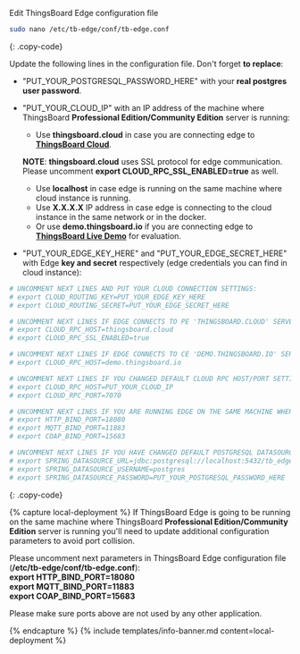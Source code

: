 Edit ThingsBoard Edge configuration file 
```bash 
sudo nano /etc/tb-edge/conf/tb-edge.conf
``` 
{: .copy-code}

Update the following lines in the configuration file. Don't forget **to replace**:
 * "PUT_YOUR_POSTGRESQL_PASSWORD_HERE" with your **real postgres user password**.
 * "PUT_YOUR_CLOUD_IP" with an IP address of the machine where ThingsBoard **Professional Edition/Community Edition** server is running:
    * Use **thingsboard.cloud** in case you are connecting edge to [**ThingsBoard Cloud**](https://thingsboard.cloud/signup).
    
    **NOTE**: **thingsboard.cloud** uses SSL protocol for edge communication. 
    Please uncomment **export CLOUD_RPC_SSL_ENABLED=true** as well. 
 
    * Use **localhost** in case edge is running on the same machine where cloud instance is running. 
    * Use **X.X.X.X** IP address in case edge is connecting to the cloud instance in the same network or in the docker.
    * Or use **demo.thingsboard.io** if you are connecting edge to [**ThingsBoard Live Demo**](https://demo.thingsboard.io/signup) for evaluation. 
 * "PUT_YOUR_EDGE_KEY_HERE" and "PUT_YOUR_EDGE_SECRET_HERE" with Edge **key and secret** respectively (edge credentials you can find in cloud instance):

```bash
# UNCOMMENT NEXT LINES AND PUT YOUR CLOUD CONNECTION SETTINGS:
# export CLOUD_ROUTING_KEY=PUT_YOUR_EDGE_KEY_HERE
# export CLOUD_ROUTING_SECRET=PUT_YOUR_EDGE_SECRET_HERE

# UNCOMMENT NEXT LINES IF EDGE CONNECTS TO PE 'THINGSBOARD.CLOUD' SERVER:
# export CLOUD_RPC_HOST=thingsboard.cloud
# export CLOUD_RPC_SSL_ENABLED=true

# UNCOMMENT NEXT LINES IF EDGE CONNECTS TO CE 'DEMO.THINGSBOARD.IO' SERVER:
# export CLOUD_RPC_HOST=demo.thingsboard.io

# UNCOMMENT NEXT LINES IF YOU CHANGED DEFAULT CLOUD RPC HOST/PORT SETTINGS:
# export CLOUD_RPC_HOST=PUT_YOUR_CLOUD_IP
# export CLOUD_RPC_PORT=7070

# UNCOMMENT NEXT LINES IF YOU ARE RUNNING EDGE ON THE SAME MACHINE WHERE THINGSBOARD SERVER IS RUNNING:
# export HTTP_BIND_PORT=18080
# export MQTT_BIND_PORT=11883
# export COAP_BIND_PORT=15683

# UNCOMMENT NEXT LINES IF YOU HAVE CHANGED DEFAULT POSTGRESQL DATASOURCE SETTINGS:
# export SPRING_DATASOURCE_URL=jdbc:postgresql://localhost:5432/tb_edge
# export SPRING_DATASOURCE_USERNAME=postgres
# export SPRING_DATASOURCE_PASSWORD=PUT_YOUR_POSTGRESQL_PASSWORD_HERE
```
{: .copy-code}

{% capture local-deployment %}
If ThingsBoard Edge is going to be running on the same machine where ThingsBoard **Professional Edition/Community Edition** server is running you'll need to update additional configuration parameters to avoid port collision.
 
Please uncomment next parameters in ThingsBoard Edge configuration file (**/etc/tb-edge/conf/tb-edge.conf**): 
<br>**export HTTP_BIND_PORT=18080**
<br>**export MQTT_BIND_PORT=11883**
<br>**export COAP_BIND_PORT=15683**

Please make sure ports above are not used by any other application.

{% endcapture %}
{% include templates/info-banner.md content=local-deployment %}

